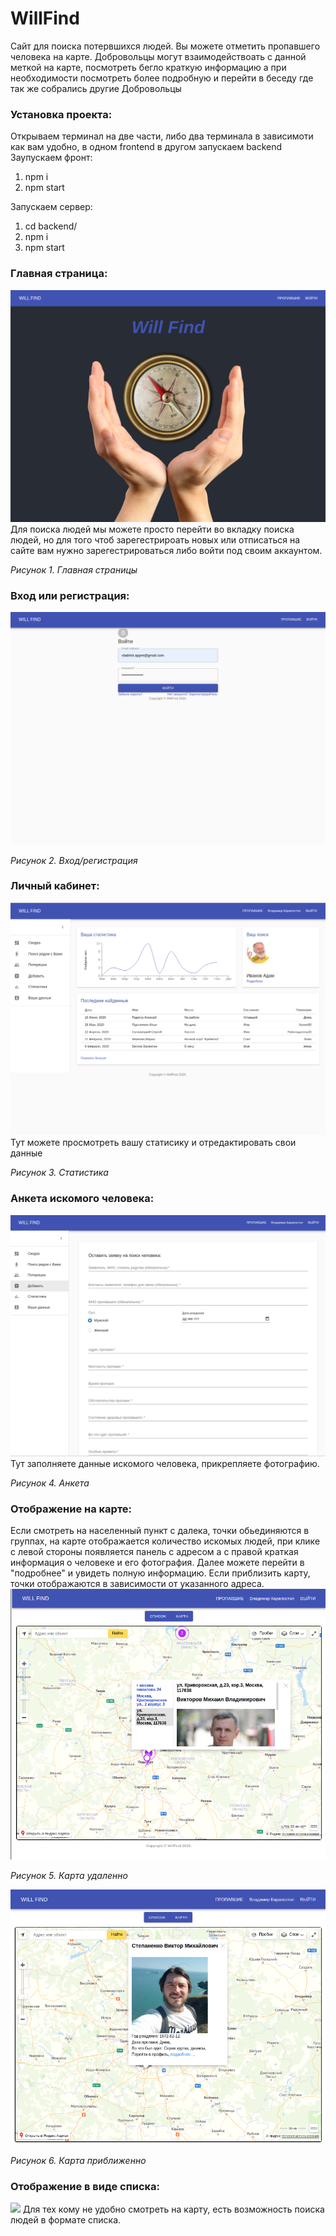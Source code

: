 # WillFind
Сайт для поиска потервшихся людей.
Вы можете отметить пропавшего человека на карте. Добровольцы могут взаимодействоать с данной меткой на карте, посмотреть бегло краткую информацию а при необходимости посмотреть более подробную и перейти в беседу где так же собрались другие Добровольцы 

### Установка проекта:
Открываем терминал на две части, либо два терминала в зависимоти как вам удобно, в одном frontend в другом запускаем backend
Заупускаем фронт: 
  1) npm i
  2) npm start

Запускаем сервер:
  1) cd backend/
  2) npm i
  3) npm start

  ### Главная страница:
![](readme-assets/1.png)
Для поиска людей мы можете просто перейти во вкладку поиска людей, 
но для того чтоб зарегестрироать новых или отписаться на сайте вам нужно зарегестрироваться либо войти под своим аккаунтом.

*Рисунок 1. Главная страницы* 

  ### Вход или регистрация: 
![](readme-assets/2.png)

*Рисунок 2. Вход/регистрация* 

  ### Личный кабинет: 
![](readme-assets/3.png)
Тут можете просмотреть вашу статисику и отредактировать свои данные

*Рисунок 3. Статистика* 

  ### Анкета искомого человека: 
![](readme-assets/4.png)
Тут заполняете данные искомого человека, прикрепляете фотографию.

*Рисунок 4. Анкета* 

  ### Отображение на карте: 
  Если смотреть на населенный пункт с далека, точки обьединяются в группах, на карте отображается количество искомых людей, при клике с левой стороны появляется панель с адресом 
а с правой краткая информация о человеке и его фотография. Далее можете перейти в "подробнее" и увидеть полную информацию.
Если  приблизить карту, точки отображаются в зависимости от указанного адреса.
![](readme-assets/5.png)

*Рисунок 5. Карта удаленно* 

![](readme-assets/6.png)

*Рисунок 6. Карта приближенно*


  ### Отображение  в виде списка: 
![](readme-assets/7.png)
Для тех кому не удобно смотреть на карту, есть возможность поиска людей  в формате списка.




